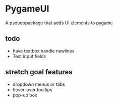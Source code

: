 # PygameUI
A pseudopackage that adds UI elements to pygame

## todo
* have textbox handle newlines
* Text input fields

## stretch goal features
* dropdown menus or tabs
* hover-over tooltips
* pop-up box
